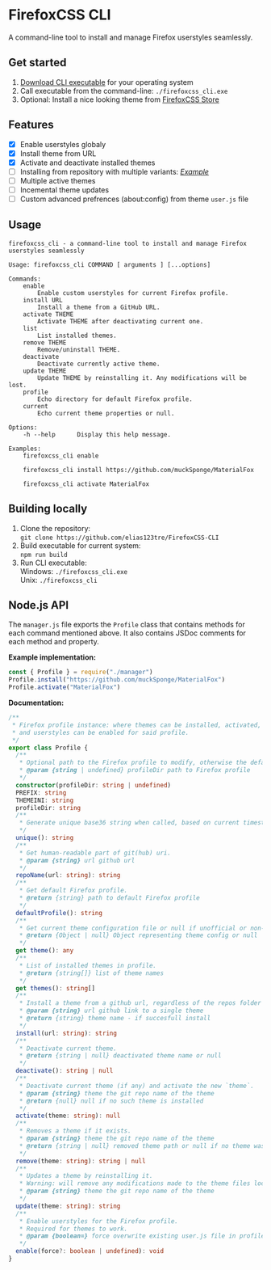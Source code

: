 # FirefoxCSS CLI

A command-line tool to install and manage Firefox userstyles seamlessly.

## Get started

1. [Download CLI executable](https://github.com/elias123tre/FirefoxCSS-CLI/releases) for your operating system
2. Call executable from the command-line: `./firefoxcss_cli.exe`
3. Optional: Install a nice looking theme from [FirefoxCSS Store](https://firefoxcss-store.github.io/)

## Features

- [x] Enable userstyles globaly
- [x] Install theme from URL
- [x] Activate and deactivate installed themes
- [ ] Installing from repository with multiple variants: _[Example](https://github.com/Neikon/Almost-Dark-Grey-Colorfull-Proton---FirefoxCSS-Themes)_
- [ ] Multiple active themes
- [ ] Incemental theme updates
- [ ] Custom advanced prefrences (about:config) from theme `user.js` file

## Usage

```
firefoxcss_cli - a command-line tool to install and manage Firefox userstyles seamlessly

Usage: firefoxcss_cli COMMAND [ arguments ] [...options]

Commands:
    enable
        Enable custom userstyles for current Firefox profile.
    install URL
        Install a theme from a GitHub URL.
    activate THEME
        Activate THEME after deactivating current one.
    list
        List installed themes.
    remove THEME
        Remove/uninstall THEME.
    deactivate
        Deactivate currently active theme.
    update THEME
        Update THEME by reinstalling it. Any modifications will be lost.
    profile
        Echo directory for default Firefox profile.
    current
        Echo current theme properties or null.

Options:
    -h --help      Display this help message.

Examples:
    firefoxcss_cli enable

    firefoxcss_cli install https://github.com/muckSponge/MaterialFox

    firefoxcss_cli activate MaterialFox
```

## Building locally

1.  Clone the repository:  
    `git clone https://github.com/elias123tre/FirefoxCSS-CLI`
2.  Build executable for current system:  
    `npm run build`
3.  Run CLI executable:  
    Windows: `./firefoxcss_cli.exe`  
    Unix: `./firefoxcss_cli`

## Node.js API

The `manager.js` file exports the `Profile` class that contains methods for each command mentioned above. It also contains JSDoc comments for each method and property.

**Example implementation:**

```js
const { Profile } = require("./manager")
Profile.install("https://github.com/muckSponge/MaterialFox")
Profile.activate("MaterialFox")
```

**Documentation:**

```ts
/**
 * Firefox profile instance: where themes can be installed, activated, removed, updated
 * and userstyles can be enabled for said profile.
 */
export class Profile {
  /**
   * Optional path to the Firefox profile to modify, otherwise the default one.
   * @param {string | undefined} profileDir path to Firefox profile
   */
  constructor(profileDir: string | undefined)
  PREFIX: string
  THEMEINI: string
  profileDir: string
  /**
   * Generate unique base36 string when called, based on current timestamp.
   */
  unique(): string
  /**
   * Get human-readable part of git(hub) uri.
   * @param {string} url github url
   */
  repoName(url: string): string
  /**
   * Get default Firefox profile.
   * @return {string} path to default Firefox profile
   */
  defaultProfile(): string
  /**
   * Get current theme configuration file or null if unofficial or non-existent userstyle.
   * @return {Object | null} Object representing theme config or null
   */
  get theme(): any
  /**
   * List of installed themes in profile.
   * @return {string[]} list of theme names
   */
  get themes(): string[]
  /**
   * Install a theme from a github url, regardless of the repos folder structure.
   * @param {string} url github link to a single theme
   * @return {string} theme name - if succesfull install
   */
  install(url: string): string
  /**
   * Deactivate current theme.
   * @return {string | null} deactivated theme name or null
   */
  deactivate(): string | null
  /**
   * Deactivate current theme (if any) and activate the new `theme`.
   * @param {string} theme the git repo name of the theme
   * @return {null} null if no such theme is installed
   */
  activate(theme: string): null
  /**
   * Removes a theme if it exists.
   * @param {string} theme the git repo name of the theme
   * @return {string | null} removed theme path or null if no theme was removed
   */
  remove(theme: string): string | null
  /**
   * Updates a theme by reinstalling it.
   * Warning: will remove any modifications made to the theme files locally.
   * @param {string} theme the git repo name of the theme
   */
  update(theme: string): string
  /**
   * Enable userstyles for the Firefox profile.
   * Required for themes to work.
   * @param {boolean=} force overwrite existing user.js file in profile folder
   */
  enable(force?: boolean | undefined): void
}
```
